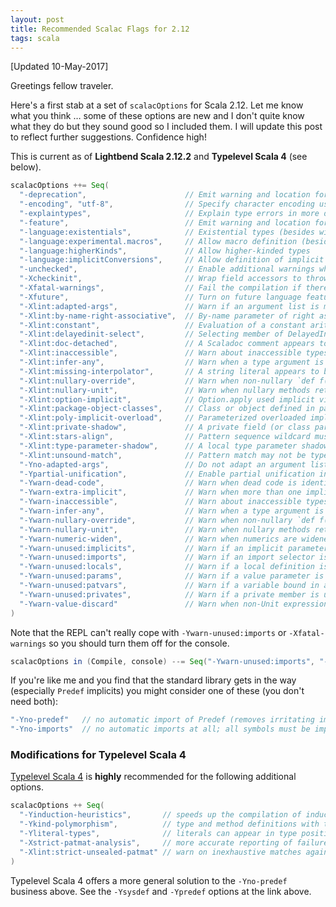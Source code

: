 ```yaml
---
layout: post
title: Recommended Scalac Flags for 2.12
tags: scala
---
```


[Updated 10-May-2017]

Greetings fellow traveler.

Here's a first stab at a set of `scalacOptions` for Scala 2.12. Let me know what you think … some of these options are new and I don't quite know what they do but they sound good so I included them. I will update this post to reflect further suggestions. Confidence high!

This is current as of **Lightbend Scala 2.12.2** and **Typelevel Scala 4** (see below).

```scala
scalacOptions ++= Seq(
  "-deprecation",                      // Emit warning and location for usages of deprecated APIs.
  "-encoding", "utf-8",                // Specify character encoding used by source files.
  "-explaintypes",                     // Explain type errors in more detail.
  "-feature",                          // Emit warning and location for usages of features that should be imported explicitly.
  "-language:existentials",            // Existential types (besides wildcard types) can be written and inferred
  "-language:experimental.macros",     // Allow macro definition (besides implementation and application)
  "-language:higherKinds",             // Allow higher-kinded types
  "-language:implicitConversions",     // Allow definition of implicit functions called views
  "-unchecked",                        // Enable additional warnings where generated code depends on assumptions.
  "-Xcheckinit",                       // Wrap field accessors to throw an exception on uninitialized access.
  "-Xfatal-warnings",                  // Fail the compilation if there are any warnings.
  "-Xfuture",                          // Turn on future language features.
  "-Xlint:adapted-args",               // Warn if an argument list is modified to match the receiver.
  "-Xlint:by-name-right-associative",  // By-name parameter of right associative operator.
  "-Xlint:constant",                   // Evaluation of a constant arithmetic expression results in an error.
  "-Xlint:delayedinit-select",         // Selecting member of DelayedInit.
  "-Xlint:doc-detached",               // A Scaladoc comment appears to be detached from its element.
  "-Xlint:inaccessible",               // Warn about inaccessible types in method signatures.
  "-Xlint:infer-any",                  // Warn when a type argument is inferred to be `Any`.
  "-Xlint:missing-interpolator",       // A string literal appears to be missing an interpolator id.
  "-Xlint:nullary-override",           // Warn when non-nullary `def f()' overrides nullary `def f'.
  "-Xlint:nullary-unit",               // Warn when nullary methods return Unit.
  "-Xlint:option-implicit",            // Option.apply used implicit view.
  "-Xlint:package-object-classes",     // Class or object defined in package object.
  "-Xlint:poly-implicit-overload",     // Parameterized overloaded implicit methods are not visible as view bounds.
  "-Xlint:private-shadow",             // A private field (or class parameter) shadows a superclass field.
  "-Xlint:stars-align",                // Pattern sequence wildcard must align with sequence component.
  "-Xlint:type-parameter-shadow",      // A local type parameter shadows a type already in scope.
  "-Xlint:unsound-match",              // Pattern match may not be typesafe.
  "-Yno-adapted-args",                 // Do not adapt an argument list (either by inserting () or creating a tuple) to match the receiver.
  "-Ypartial-unification",             // Enable partial unification in type constructor inference
  "-Ywarn-dead-code",                  // Warn when dead code is identified.
  "-Ywarn-extra-implicit",             // Warn when more than one implicit parameter section is defined.
  "-Ywarn-inaccessible",               // Warn about inaccessible types in method signatures.
  "-Ywarn-infer-any",                  // Warn when a type argument is inferred to be `Any`.
  "-Ywarn-nullary-override",           // Warn when non-nullary `def f()' overrides nullary `def f'.
  "-Ywarn-nullary-unit",               // Warn when nullary methods return Unit.
  "-Ywarn-numeric-widen",              // Warn when numerics are widened.
  "-Ywarn-unused:implicits",           // Warn if an implicit parameter is unused.
  "-Ywarn-unused:imports",             // Warn if an import selector is not referenced.
  "-Ywarn-unused:locals",              // Warn if a local definition is unused.
  "-Ywarn-unused:params",              // Warn if a value parameter is unused.
  "-Ywarn-unused:patvars",             // Warn if a variable bound in a pattern is unused.
  "-Ywarn-unused:privates",            // Warn if a private member is unused.
  "-Ywarn-value-discard"               // Warn when non-Unit expression results are unused.
)
```

Note that the REPL can't really cope with `-Ywarn-unused:imports` or `-Xfatal-warnings` so you should turn them off for the console.

```scala
scalacOptions in (Compile, console) --= Seq("-Ywarn-unused:imports", "-Xfatal-warnings")
```

If you're like me and you find that the standard library gets in the way (especially `Predef` implicits) you might consider one of these (you don't need both):

```scala
"-Yno-predef"   // no automatic import of Predef (removes irritating implicits)
"-Yno-imports"  // no automatic imports at all; all symbols must be imported explicitly
```

### Modifications for Typelevel Scala 4

[Typelevel Scala 4](https://github.com/typelevel/scala/blob/typelevel-readme/notes/typelevel-4.md) is **highly** recommended for the following additional options.

```scala
scalacOptions ++ Seq(
  "-Yinduction-heuristics",       // speeds up the compilation of inductive implicit resolution
  "-Ykind-polymorphism",          // type and method definitions with type parameters of arbitrary kinds
  "-Yliteral-types",              // literals can appear in type position
  "-Xstrict-patmat-analysis",     // more accurate reporting of failures of match exhaustivity
  "-Xlint:strict-unsealed-patmat" // warn on inexhaustive matches against unsealed traits
)
```

Typelevel Scala 4 offers a more general solution to the `-Yno-predef` business above. See the `-Ysysdef` and `-Ypredef` options at the link above.
